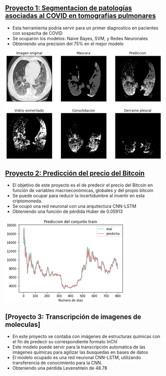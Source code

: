
## [Proyecto 1: Segmentacion de patologías asociadas al COVID en tomografías pulmonares](https://github.com/rodrigoDZ/Segmentacion_covid)

* Esta herramienta podria servir para un primer diagnostico en pacientes con sospecha de COVID
* Se ocuparon los modelos: Naive Bayes, SVM, y Redes Neuronales
* Obteniendo una precision del 75% en el mejor modelo

![](/Images/ejemplo1.png)


## [Proyecto 2: Predicción del precio del Bitcoin](https://github.com/rodrigoDZ/bitcoins_pricing)

* El objetivo de este proyecto es el de predecir el precio del Bitcoin en función de variables macroeconómicas, globales y del propio bitcoin
* Se puede ocupar para reducir la incertidumbre al invertir en esta criptomoneda.
* Se ocupó una red neuronal con una arquitectura CNN-LSTM 
* Obteniendo una función de pérdida Huber de 0.05913

![](/Images/triain_proyecto2.png "Predicción en conjunto train")    


## [Proyecto 3: Transcripción de imagenes de moleculas]
* En este proyecto se contaba con imágenes de estructuras químicas con el fin de predecir su correspondiente formato InChI
* Este modelo puede servir para la transcripción automatica de las imágenes químicas para agilizar las busquedas en bases de datos
* El modelo ocupado es una red neuronal CNN-LSTM, utilizando transferencia de conocimiento para la CNN.
* Obteniendo una pérdida Levenshtein de 48.78 
